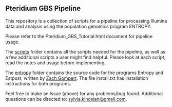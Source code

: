 ## Pteridium GBS Pipeline

This repository is a collection of scripts for a pipeline for processing Illumina data and analysis using the population genomics program ENTROPY.

Please refer to the Pteridium\_GBS\_Tutorial.html document for pipeline usage. 

The [scripts](https://github.com/sylviakinosian/Pteridium_GBS_Pipeline/tree/master/scripts) folder contains all the scripts needed for the pipeline, as well as a few additional scripts a user might find helpful. Please look at each script, read the notes and usage before implementing.

The [entropy](https://github.com/sylviakinosian/Pteridium_GBS_Pipeline/tree/master/entropy) folder contains the source code for the programs Entropy and Estpost, written by [Zach Gompert](https://gompertlab.wordpress.com/). The file install.txt has installation instructions for both programs. 

Feel free to make an Issue (above) for any problems/bug found. Additional questions can be directed to: sylvia.kinosian@gmail.com.

